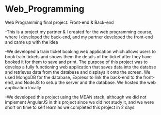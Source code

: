 # Web_Programming
Web Programming final project. Front-end &amp; Back-end  

-This is a project my partner & I created for the web programming course, where I developed the back-end, and my partner developed the front-end and came up with the idea  

-We developed a train ticket booking web application which allows users to book train tickets and shows them the details of the ticket after they have booked it for them to save and print. The purpose of this project was to develop a fully functioning web application that saves data into the databse and retrieves data from the database and displays it onto the screen. We used MongoDB for the database, Express to link the back-end to the front-end, and NodeJS to setup the server and the database. We hosted the web application locally  

-We developed this project using the MEAN stack, although we did not implement AngularJS in this project since we did not study it, and we were short on time to self learn as we completed this project in 2 days  

